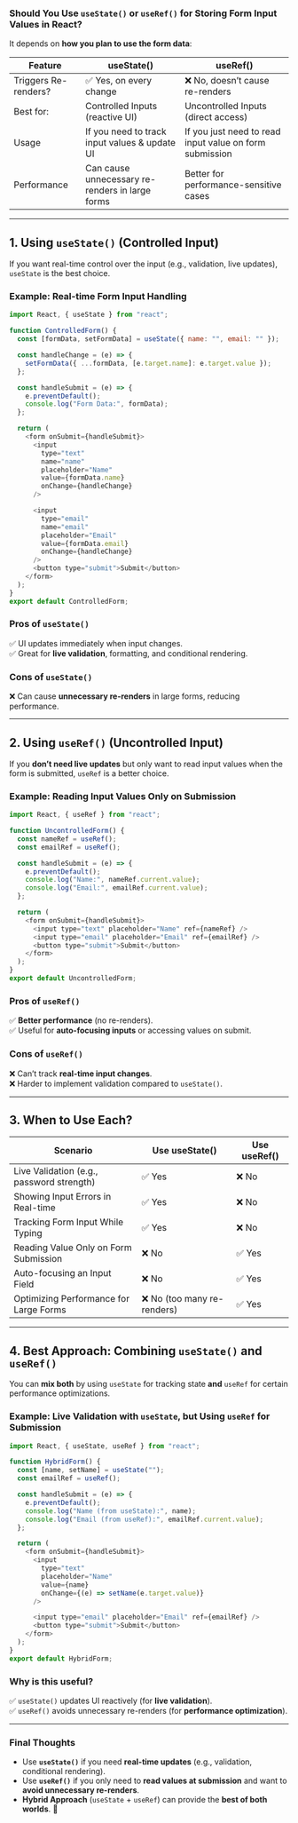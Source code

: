 ### Should You Use `useState()` or `useRef()` for Storing Form Input Values in React?

It depends on **how you plan to use the form data**:

| Feature              | useState()                                      | useRef()                                                |
| -------------------- | ----------------------------------------------- | ------------------------------------------------------- |
| Triggers Re-renders? | ✅ Yes, on every change                         | ❌ No, doesn’t cause re-renders                         |
| Best for:            | Controlled Inputs (reactive UI)                 | Uncontrolled Inputs (direct access)                     |
| Usage                | If you need to track input values & update UI   | If you just need to read input value on form submission |
| Performance          | Can cause unnecessary re-renders in large forms | Better for performance-sensitive cases                  |

---

## 1\. Using `useState()` (Controlled Input)

If you want real-time control over the input (e.g., validation, live updates), `useState` is the best choice.

### Example: Real-time Form Input Handling

```js
import React, { useState } from "react";

function ControlledForm() {
  const [formData, setFormData] = useState({ name: "", email: "" });

  const handleChange = (e) => {
    setFormData({ ...formData, [e.target.name]: e.target.value });
  };

  const handleSubmit = (e) => {
    e.preventDefault();
    console.log("Form Data:", formData);
  };

  return (
    <form onSubmit={handleSubmit}>
      <input
        type="text"
        name="name"
        placeholder="Name"
        value={formData.name}
        onChange={handleChange}
      />

      <input
        type="email"
        name="email"
        placeholder="Email"
        value={formData.email}
        onChange={handleChange}
      />
      <button type="submit">Submit</button>
    </form>
  );
}
export default ControlledForm;
```

### Pros of `useState()`

✅ UI updates immediately when input changes.  
✅ Great for **live validation**, formatting, and conditional rendering.

### Cons of `useState()`

❌ Can cause **unnecessary re-renders** in large forms, reducing performance.

---

## 2\. Using `useRef()` (Uncontrolled Input)

If you **don’t need live updates** but only want to read input values when the form is submitted, `useRef` is a better choice.

### Example: Reading Input Values Only on Submission

```js
import React, { useRef } from "react";

function UncontrolledForm() {
  const nameRef = useRef();
  const emailRef = useRef();

  const handleSubmit = (e) => {
    e.preventDefault();
    console.log("Name:", nameRef.current.value);
    console.log("Email:", emailRef.current.value);
  };

  return (
    <form onSubmit={handleSubmit}>
      <input type="text" placeholder="Name" ref={nameRef} />
      <input type="email" placeholder="Email" ref={emailRef} />
      <button type="submit">Submit</button>
    </form>
  );
}
export default UncontrolledForm;
```

### Pros of `useRef()`

✅ **Better performance** (no re-renders).  
✅ Useful for **auto-focusing inputs** or accessing values on submit.

### Cons of `useRef()`

❌ Can’t track **real-time input changes**.  
❌ Harder to implement validation compared to `useState()`.

---

## 3\. When to Use Each?

| Scenario                                  | Use useState()              | Use useRef() |
| ----------------------------------------- | --------------------------- | ------------ |
| Live Validation (e.g., password strength) | ✅ Yes                      | ❌ No        |
| Showing Input Errors in Real-time         | ✅ Yes                      | ❌ No        |
| Tracking Form Input While Typing          | ✅ Yes                      | ❌ No        |
| Reading Value Only on Form Submission     | ❌ No                       | ✅ Yes       |
| Auto-focusing an Input Field              | ❌ No                       | ✅ Yes       |
| Optimizing Performance for Large Forms    | ❌ No (too many re-renders) | ✅ Yes       |

---

## 4\. Best Approach: Combining `useState()` and `useRef()`

You can **mix both** by using `useState` for tracking state **and** `useRef` for certain performance optimizations.

### Example: Live Validation with `useState`, but Using `useRef` for Submission

```javascript
import React, { useState, useRef } from "react";

function HybridForm() {
  const [name, setName] = useState("");
  const emailRef = useRef();

  const handleSubmit = (e) => {
    e.preventDefault();
    console.log("Name (from useState):", name);
    console.log("Email (from useRef):", emailRef.current.value);
  };

  return (
    <form onSubmit={handleSubmit}>
      <input
        type="text"
        placeholder="Name"
        value={name}
        onChange={(e) => setName(e.target.value)}
      />

      <input type="email" placeholder="Email" ref={emailRef} />
      <button type="submit">Submit</button>
    </form>
  );
}
export default HybridForm;
```

### Why is this useful?

✅ `useState()` updates UI reactively (for **live validation**).  
✅ `useRef()` avoids unnecessary re-renders (for **performance optimization**).

---

### Final Thoughts

- Use **`useState()`** if you need **real-time updates** (e.g., validation, conditional rendering).
- Use **`useRef()`** if you only need to **read values at submission** and want to **avoid unnecessary re-renders**.
- **Hybrid Approach** (`useState` + `useRef`) can provide the **best of both worlds**. 🚀
